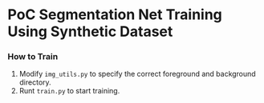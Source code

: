 # PoC Segmentation Net Training Using Synthetic Dataset

### How to Train
1. Modify `img_utils.py` to specify the correct foreground and background directory.
1. Runt `train.py` to start training.
